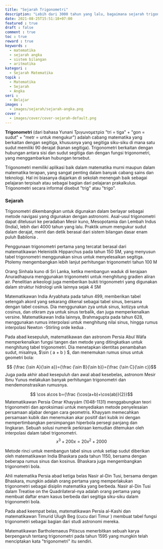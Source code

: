 ```yaml
---
title: "Sejarah Trigonometri"
description: "Lebih dari 3000 tahun yang lalu, bagaimana sejarah trigonometri"
date: 2021-08-25T15:51:18+07:00
featured : true
draft : false
comment : true
toc : true
reward : true
keywords : 
  - matematika
  - sejarah angka
  - sistem bilangan
  - aritmatika
kategori : 
  - Sejarah Matematika
topik :
  - Matematika
  - Sejarah
  - Angka
seri : 
  - Belajar
images : 
  - images/sejarah/sejarah-angka.png
cover : 
  - images/cover/cover-sejarah-default.png
---
```


**Trigonometri** (dari bahasa Yunani Τριγωνομετρία "tri = tiga" + "gon = sudut" + "metr = untuk mengukur") adalah cabang matematika yang berkaitan dengan segitiga, khususnya yang segitiga siku-siku di mana satu sudut memiliki 90 derajat (kanan segitiga). Trigonometri berkaitan dengan hubungan antara sisi dan sudut segitiga dan dengan fungsi trigonometri, yang menggambarkan hubungan tersebut.

Trigonometri memiliki aplikasi baik dalam matematika murni maupun dalam matematika terapan, yang sangat penting dalam banyak cabang sains dan teknologi. Hal ini biasanya diajarkan di sekolah menengah baik sebagai pelajaran terpisah atau sebagai bagian dari pelajaran prakalkulus. Trigonometri secara informal disebut "trig" atau "trigo".

### Sejarah

Trigonometri dikembangkan untuk digunakan dalam berlayar sebagai metode navigasi yang digunakan dengan astronomi. Asal-usul trigonometri dapat ditelusuri ke peradaban Mesir kuno, Mesopotamia dan Lembah Indus (India), lebih dari 4000 tahun yang lalu. Praktik umum mengukur sudut dalam derajat, menit dan detik berasal dari sistem bilangan dasar enam puluh Babilonia .

Penggunaan trigonometri pertama yang tercatat berasal dari matematikawan Helenistik Hipparchus pada tahun 150 SM, yang menyusun tabel trigonometri menggunakan sinus untuk menyelesaikan segitiga. Ptolemy mengembangkan lebih lanjut perhitungan trigonometri tahun 100 M

Orang Sinhala kuno di Sri Lanka, ketika membangun waduk di kerajaan Anuradhapura  menggunakan trigonometri untuk menghitung gradien aliran air. Penelitian arkeologi juga memberikan bukti trigonometri yang digunakan dalam struktur hidrologi unik lainnya sejak 4 SM

Matematikawan India Aryabhata pada tahun 499, memberikan tabel setengah akord yang sekarang dikenal sebagai tabel sinus, bersama dengan tabel cosinus. Dia menggunakan zya untuk sinus, kotizya untuk cosinus, dan otkram zya untuk sinus terbalik, dan juga memperkenalkan versine. Matematikawan India lainnya, Brahmagupta pada tahun 628, menggunakan rumus interpolasi untuk menghitung nilai sinus, hingga rumus interpolasi Newton -Stirling orde kedua .

Pada abad kesepuluh, matematikawan dan astronom Persia Abul Wáfa memperkenalkan fungsi tangen dan metode yang ditingkatkan untuk menghitung tabel trigonometri. Dia menetapkan identitas penambahan sudut, misalnya, $\sin ( a + b ) $, dan menemukan rumus sinus untuk geometri bola:

$$ {\frac {\sin A}{\sin a}}={\frac {\sin B}{\sin b}}={\frac {\sin C}{\sin c}}$$
Juga pada akhir abad kesepuluh dan awal abad kesebelas, astronom Mesir Ibnu Yunus melakukan banyak perhitungan trigonometri dan mendemonstrasikan rumusnya.

$$ \cos a\cos b={\frac {\cos(a+b)+\cos(ab)}{2}}$$
Matematikawan Persia Omar Khayyám (1048-1131) menggabungkan teori trigonometri dan aproksimasi untuk menyediakan metode penyelesaian persamaan aljabar dengan cara geometris. Khayyam memecahkan persamaan kubik dan menemukan akar positif dari kubik ini dengan mempertimbangkan persimpangan hiperbola persegi panjang dan lingkaran. Sebuah solusi numerik perkiraan kemudian ditemukan oleh interpolasi dalam tabel trigonometri.
$$ x^{3}+200x=20x^{2}+2000$$

Metode rinci untuk membangun tabel sinus untuk setiap sudut diberikan oleh matematikawan India Bhaskara pada tahun 1150, bersama dengan beberapa rumus sinus dan kosinus. Bhaskara juga mengembangkan trigonometri bola.

Ahli matematika Persia abad ketiga belas Nasir al-Din Tusi, bersama dengan Bhaskara, mungkin adalah orang pertama yang memperlakukan trigonometri sebagai disiplin matematika yang berbeda. Nasir al-Din Tusi dalam Treatise on the Quadrilateral-nya adalah orang pertama yang membuat daftar enam kasus berbeda dari segitiga siku-siku dalam trigonometri bola.

Pada abad keempat belas, matematikawan Persia al-Kashi dan matematikawan Timurid Ulugh Beg (cucu dari Timur ) membuat tabel fungsi trigonometri sebagai bagian dari studi astronomi mereka.

Matematikawan Bartholemaeus Pitiscus menerbitkan sebuah karya berpengaruh tentang trigonometri pada tahun 1595 yang mungkin telah menciptakan kata "trigonometri" itu sendiri.